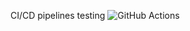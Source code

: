 <!--[GitHubWorkflowProject](https://github.com/github/docs/actions/workflows/main.yml/badge.svg)-->
CI/CD pipelines testing
![GitHub Actions](https://github.com/DJeJa003/GitHubWorkflowProject/master/.github/workflows/CI/badge.svg)
